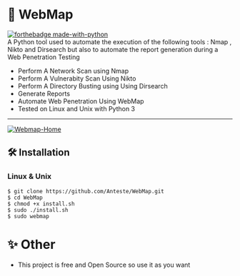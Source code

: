 # 📡 WebMap
[![forthebadge made-with-python](http://ForTheBadge.com/images/badges/made-with-python.svg)](https://www.python.org/) <br/>
A Python tool used to automate the execution of the following tools : Nmap , Nikto and Dirsearch but also to automate the report generation during a Web Penetration Testing 
* Perform A Network Scan using Nmap
* Perform A Vulnerabity Scan Using Nikto
* Perform A Directory Busting using Using Dirsearch
* Generate Reports
* Automate Web Penetration Using WebMap
* Tested on Linux and Unix with Python 3
------------------------------------
<a href="https://ibb.co/YyZYYCS"><img src="https://i.ibb.co/CM2NNcy/Webmap-Home.png" alt="Webmap-Home" border="0"></a>
<br />
## 🛠 Installation
### Linux & Unix
```
$ git clone https://github.com/Anteste/WebMap.git
$ cd WebMap
$ chmod +x install.sh
$ sudo ./install.sh
$ sudo webmap
```

# ✨ Other 
* This project is free and Open Source so use it as you want 
